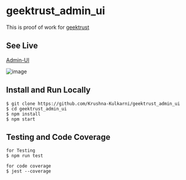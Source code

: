 # geektrust_admin_ui

This is proof of work for [geektrust](https://www.geektrust.com/coding/detailed/admin-ui)

## **See Live**

[Admin-UI](https://geektrust-admin-ui-asssignment.netlify.app/)

![image](https://github.com/Krushna-Kulkarni/geektrust_admin_ui/assets/62604823/e06c0580-5da6-486b-b939-f32fed23027c)



## **Install and Run Locally**

```
$ git clone https://github.com/Krushna-Kulkarni/geektrust_admin_ui
$ cd geektrust_admin_ui
$ npm install
$ npm start
```

## **Testing and Code Coverage**

```
for Testing
$ npm run test

for code coverage
$ jest --coverage

```
